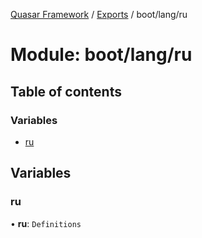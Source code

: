[Quasar Framework](../index.md) / [Exports](../modules.md) / boot/lang/ru

# Module: boot/lang/ru

## Table of contents

### Variables

- [ru](boot_lang_ru.md#ru)

## Variables

### ru

• **ru**: `Definitions`
